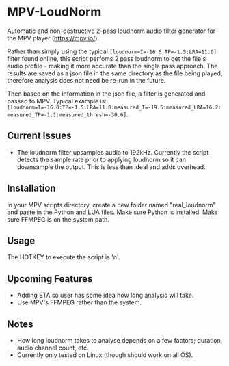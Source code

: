 # MPV-LoudNorm
Automatic and non-destructive 2-pass loudnorm audio filter generator for the MPV player (https://mpv.io/).

Rather than simply using the typical `[loudnorm=I=-16.0:TP=-1.5:LRA=11.0]` filter found online, this script perfoms 2 pass loudnorm to get the file's audio profile - making it more accurate than the single pass approach. The results are saved as a json file in the same directory as the file being played, therefore analysis does not need be re-run in the future.

Then based on the information in the json file, a filter is generated and passed to MPV. Typical example is: `[loudnorm=I=-16.0:TP=-1.5:LRA=11.0:measured_I=-19.5:measured_LRA=16.2:measured_TP=-1.1:measured_thresh=-30.6]`.

## Current Issues
 - The loudnorm filter upsamples audio to 192kHz. Currently the script detects the sample rate prior to applying loudnorm so it can downsample the output. This is less than ideal and adds overhead.

## Installation
In your MPV scripts directory, create a new folder named "real_loudnorm" and paste in the Python and LUA files.
Make sure Python is installed.
Make sure FFMPEG is on the system path.

## Usage
The HOTKEY to execute the script is 'n'.

## Upcoming Features
 - Adding ETA so user has some idea how long analysis will take.
 - Use MPV's FFMPEG rather than the system.

## Notes
 - How long loudnorm takes to analyse depends on a few factors; duration, audio channel count, etc.
 - Currently only tested on Linux (though should work on all OS).
